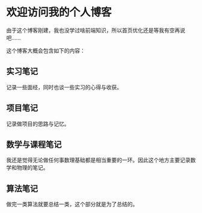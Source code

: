 # 欢迎访问我的个人博客

由于这个博客刚建，我也没学过啥前端知识，所以首页优化还是等我有空再说吧……

这个博客大概会包含如下的内容：

## 实习笔记 
记录一些面经，同时也谈一些实习的心得与收获。

## 项目笔记 
记录做项目的思路与记忆。

## 数学与课程笔记
我还是觉得无论做任何事数理基础都是相当重要的一环。因此这个地方主要记录数学和物理的笔记。

## 算法笔记
做完一类算法就要总结一类，这个部分就是为了总结的。
